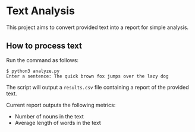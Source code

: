# Text Analysis
This project aims to convert provided text into a report for simple analysis.
## How to process text
Run the command as follows:
````
$ python3 analyze.py
Enter a sentence: The quick brown fox jumps over the lazy dog
````
The script will output a `results.csv` file containing a report of the provided text.

Current report outputs the following metrics:
* Number of nouns in the text
* Average length of words in the text